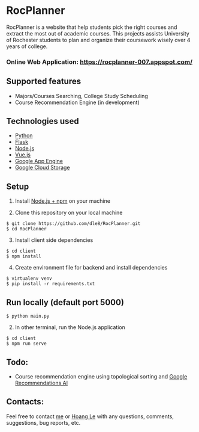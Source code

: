 # RocPlanner
RocPlanner is a website that help students pick the right courses and extract the most out of academic courses. This 
projects assists University of Rochester students to plan and organize their coursework wisely over 4 years of college. 
### Online Web Application: https://rocplanner-007.appspot.com/

## Supported features
- Majors/Courses Searching, College Study Scheduling
- Course Recommendation Engine (in development)

## Technologies used
- [Python](https://www.python.org/) 
- [Flask](http://flask.palletsprojects.com/en/1.1.x/)
- [Node.js](https://nodejs.org/en/)
- [Vue.js](https://vuejs.org/)
- [Google App Engine](https://cloud.google.com/appengine)
- [Google Cloud Storage](https://cloud.google.com/products/storage)

## Setup
1. Install [Node.js + npm](https://www.npmjs.com/get-npm) on your machine

2. Clone this repository on your local machine
```
$ git clone https://github.com/dle8/RocPlanner.git
$ cd RocPlanner
```

3. Install client side dependencies
```
$ cd client
$ npm install
```

4. Create environment file for backend and install dependencies
```
$ virtualenv venv
$ pip install -r requirements.txt
```

## Run locally (default port 5000)
```
$ python main.py
```

2. In other terminal, run the Node.js application
```
$ cd client
$ npm run serve
```

## Todo:
- Course recommendation engine using topological sorting and [Google Recommendations AI](https://cloud.google.com/recommendations)


## Contacts:
Feel free to contact [me](dle8@u.rochester.edu) or [Hoang Le](hle7@u.rochester.edu) with any questions, comments,
suggestions, bug reports, etc.
